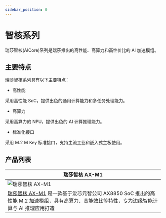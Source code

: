 ```yaml
---
sidebar_position: 0
---
```


# 智核系列

瑞莎智核(AICore)系列是瑞莎推出的高性能、高算力和高性价比的 AI 加速模组。

## 主要特点

瑞莎智核系列具有以下主要特点：

- 高性能

采用高性能 SoC，提供出色的通用计算能力和多任务处理能力。

- 高算力

采用高算力的 NPU，提供出色的 AI 计算推理能力。

- 标准化接口

采用 M.2 M Key 标准接口，支持主流工业和嵌入式主板使用。

## 产品列表

| 瑞莎智核 AX-M1                                                                                                                                                        |
| --------------------------------------------------------------------------------------------------------------------------------------------------------------------- |
| ![瑞莎智核 AX-M1](/img/aicore-ax-m1/aicore_ax_m1_top.webp)                                                                                                            |
| [瑞莎智核 AX-M1](/aicore/ax-m1/README.md) 是一款基于爱芯元智公司 AX8850 SoC 推出的高性能 M.2 加速模组，具有高算力、高能效比等特性，专为边缘智能计算与 AI 推理应用打造 |
